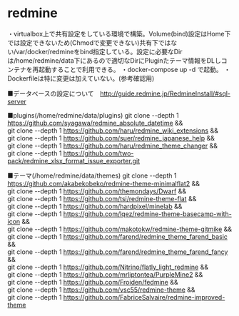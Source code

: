 # redmine
・virtualbox上で共有設定をしている環境で構築。Volume(bind)設定はHome下では設定できないため(Chmodで変更できない)共有下ではない/var/docker/redmineをbind指定している。設定に必要なDirは/home/redmine/data下にあるので適切なDirにPluginたテーマ情報をDLしコンテナを再起動することで利用できる。
・docker-compose up -d で起動。
・Dockerfileは特に変更は加えていない。(参考確認用)

■データベースの設定について　http://guide.redmine.jp/RedmineInstall/#sql-server

■plugins(/home/redmine/data/plugins)
git clone --depth 1 https://github.com/syagawa/redmine_absolute_datetime && \
git clone --depth 1 https://github.com/haru/redmine_wiki_extensions && \
git clone --depth 1 https://github.com/suer/redmine_japanese_help && \
git clone --depth 1 https://github.com/haru/redmine_theme_changer && \
git clone --depth 1 https://github.com/two-pack/redmine_xlsx_format_issue_exporter.git

■テーマ(/home/redmine/data/themes)
git clone --depth 1 https://github.com/akabekobeko/redmine-theme-minimalflat2 && \
git clone --depth 1 https://github.com/themondays/Dwarf && \
git clone --depth 1 https://github.com/tsi/redmine-theme-flat && \
git clone --depth 1 https://github.com/hardpixel/minelab && \
git clone --depth 1 https://github.com/lqez/redmine-theme-basecamp-with-icon && \
git clone --depth 1 https://github.com/makotokw/redmine-theme-gitmike && \
git clone --depth 1 https://github.com/farend/redmine_theme_farend_basic && \
git clone --depth 1 https://github.com/farend/redmine_theme_farend_fancy && \
git clone --depth 1 https://github.com/Nitrino/flatly_light_redmine && \
git clone --depth 1 https://github.com/mrliptontea/PurpleMine2 && \
git clone --depth 1 https://github.com/Froiden/fedmine && \
git clone --depth 1 https://github.com/vsc55/redmine-theme && \
git clone --depth 1 https://github.com/FabriceSalvaire/redmine-improved-theme
